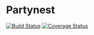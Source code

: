 Partynest
=========

[![Build Status](https://travis-ci.org/lpr-perm/partynest.svg?branch=master)](https://travis-ci.org/lpr-perm/partynest)
[![Coverage Status](https://coveralls.io/repos/github/lpr-perm/partynest/badge.svg)](https://coveralls.io/github/lpr-perm/partynest)
